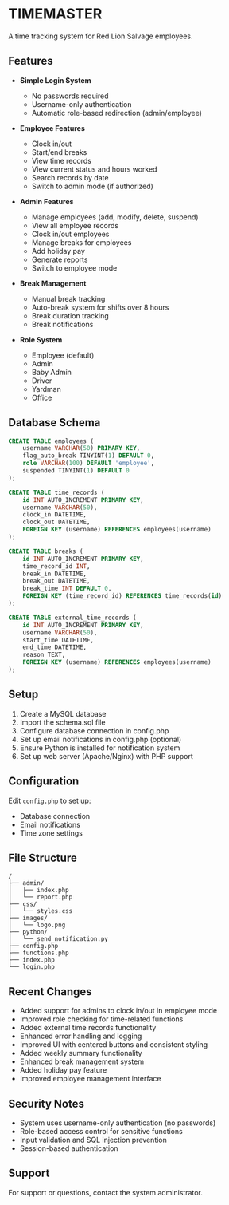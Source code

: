 # TIMEMASTER

A time tracking system for Red Lion Salvage employees.

## Features

- **Simple Login System**
  - No passwords required
  - Username-only authentication
  - Automatic role-based redirection (admin/employee)

- **Employee Features**
  - Clock in/out
  - Start/end breaks
  - View time records
  - View current status and hours worked
  - Search records by date
  - Switch to admin mode (if authorized)

- **Admin Features**
  - Manage employees (add, modify, delete, suspend)
  - View all employee records
  - Clock in/out employees
  - Manage breaks for employees
  - Add holiday pay
  - Generate reports
  - Switch to employee mode

- **Break Management**
  - Manual break tracking
  - Auto-break system for shifts over 8 hours
  - Break duration tracking
  - Break notifications

- **Role System**
  - Employee (default)
  - Admin
  - Baby Admin
  - Driver
  - Yardman
  - Office

## Database Schema

```sql
CREATE TABLE employees (
    username VARCHAR(50) PRIMARY KEY,
    flag_auto_break TINYINT(1) DEFAULT 0,
    role VARCHAR(100) DEFAULT 'employee',
    suspended TINYINT(1) DEFAULT 0
);

CREATE TABLE time_records (
    id INT AUTO_INCREMENT PRIMARY KEY,
    username VARCHAR(50),
    clock_in DATETIME,
    clock_out DATETIME,
    FOREIGN KEY (username) REFERENCES employees(username)
);

CREATE TABLE breaks (
    id INT AUTO_INCREMENT PRIMARY KEY,
    time_record_id INT,
    break_in DATETIME,
    break_out DATETIME,
    break_time INT DEFAULT 0,
    FOREIGN KEY (time_record_id) REFERENCES time_records(id)
);

CREATE TABLE external_time_records (
    id INT AUTO_INCREMENT PRIMARY KEY,
    username VARCHAR(50),
    start_time DATETIME,
    end_time DATETIME,
    reason TEXT,
    FOREIGN KEY (username) REFERENCES employees(username)
);
```

## Setup

1. Create a MySQL database
2. Import the schema.sql file
3. Configure database connection in config.php
4. Set up email notifications in config.php (optional)
5. Ensure Python is installed for notification system
6. Set up web server (Apache/Nginx) with PHP support

## Configuration

Edit `config.php` to set up:
- Database connection
- Email notifications
- Time zone settings

## File Structure

```
/
├── admin/
│   ├── index.php
│   └── report.php
├── css/
│   └── styles.css
├── images/
│   └── logo.png
├── python/
│   └── send_notification.py
├── config.php
├── functions.php
├── index.php
└── login.php
```

## Recent Changes

- Added support for admins to clock in/out in employee mode
- Improved role checking for time-related functions
- Added external time records functionality
- Enhanced error handling and logging
- Improved UI with centered buttons and consistent styling
- Added weekly summary functionality
- Enhanced break management system
- Added holiday pay feature
- Improved employee management interface

## Security Notes

- System uses username-only authentication (no passwords)
- Role-based access control for sensitive functions
- Input validation and SQL injection prevention
- Session-based authentication

## Support

For support or questions, contact the system administrator.

